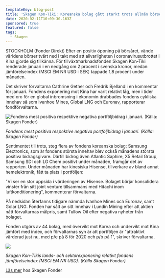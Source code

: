 ```yaml
---
templateKey: blog-post
title: 'Skagen Kon-Tiki: Koreanska bolag gått starkt trots allmän börsoro'
date: 2020-02-11T10:09:30.163Z
sponsored: true
featured: false
tags:
  - Skagen
---
```

STOCKHOLM (Fonder Direkt) Efter en positiv öppning på börsåret, vände världens börser tvärt ned i takt med att allvarligheten i coronavirusutbrottet i Kina gjorde sig tillkänna. För tillväxtmarknadsfonden Skagen Kon-Tiki renderade januari i en nedgång om 2 procent i svenska kronor, medan jämförelseindex (MSCI EM NR USD i SEK) tappade 1,8 procent under månaden.

Det skriver förvaltarna Cathrine Gether och Fredrik Bjelland i en kommentar för januari. Fondens exponering mot Kina har varit relativt låg, men i tider med oro för en global inbromsning i ekonomin drabbades fondens cykliska innehav så som Ivanhoe Mines, Global LNG och Euronav, rapporterar fondförvaltarna.

![*Fondens mest positiva respektive negativa portföljbidrag i januari. (Källa: Skagen Fonder)*](/img/tiki.png "*Fondens mest positiva respektive negativa portföljbidrag i januari. (Källa: Skagen Fonder)*")

*Fondens mest positiva respektive negativa portföljbidrag i januari. (Källa: Skagen Fonder)*

Sentimentet till trots, steg flera av fondens koreanska bolag; Samsung Electronics, som är fondens största innehav blev också månadens största positiva bidragsgivare. Därtill bidrog även Atlantic Saphire, X5 Retail Group, Samsung SDI och LG Chem positivt under månaden, framgår det av rapporten. Under månaden har kinesiska Hisense, tillverkare av bland annat hemelektronik, fått ta plats i portföljen:

"Vi ser en stor uppsida i värderingen av Hisense. Bolaget börjar konsolidera vinster från sitt joint venture tillsammans med Hitachi inom luftkonditionering", kommenterar förvaltarna.

På nedsidan återfanns tidigare nämnda Ivanhoe Mines och Euronav, samt Golar LNG. Fonden har sålt av sitt innehav i Lundin Mining efter att aktien nått förvaltarnas målpris, samt Tullow Oil efter negativa nyheter från bolaget.

Fonden utgörs av 44 bolag, med övervikt mot Korea och undervikt mot Kina jämfört med index, och förvaltarnas syn är att portföljen är "attraktivt värderad just nu, med p/e på 8 för 2020 och p/b på 1", skriver förvaltarna.

![](/img/tiki2.png)

*Skagen Kon-Tikis lands- och sektorexponering relativt fondens jämförelseindex (MSCI EM NR USD). (Källa Skagen Fonder)*

[Läs mer](https://www.skagenfonder.se/globalassets/pdfs/status-reports/sweden/skagen-kon-tiki-a/2020/20200131_skagen-kon-tiki-a-januari.pdf) hos Skagen Fonder
